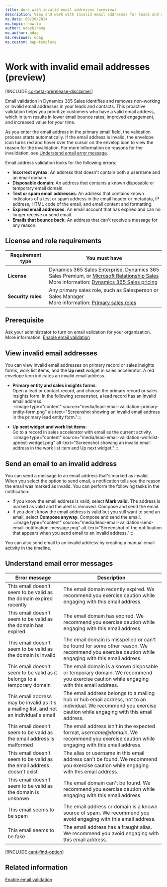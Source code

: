 ```yaml
---
title: Work with invalid email addresses (preview)
description: View and work with invalid email addresses for leads and contacts in Microsoft Dynamics 365 Sales.
ms.date: 09/20/2024
ms.topic: how-to
author: udaykirang
ms.author: udag
ms.reviewer: udag
ms.custom: bap-template
---
```


# Work with invalid email addresses (preview)

[!INCLUDE [cc-beta-prerelease-disclaimer](../includes/cc-beta-prerelease-disclaimer.md)]

Email validation in Dynamics 365 Sales identifies and removes non-working or invalid email addresses in your leads and contacts. This proactive validation helps you prioritize customers who have a valid email address, which in turn results in lower email bounce rates, improved engagement, and increased value for your time.

As you enter the email address in the primary email field, the validation process starts automatically. If the email address is invalid, the envelope icon turns red and hover over the cursor on the envelop icon to view the reason for the invalidation. For more information on reasons for the invalidation, see [Understand email error message](#understand-email-error-messages).

Email address validation looks for the following errors:

- **Incorrect syntax**: An address that doesn't contain both a username and an email domain.  
- **Disposable domain**: An address that contains a known disposable or temporary email domain.  
- **Test or spam email addresses**: An address that contains known indicators of a test or spam address in the email header or metadata, IP address, HTML code of the email, and email content and formatting.  
- **Expired email addresses**: An email account that has expired and can no longer receive or send email.  
- **Emails that bounce back**: An address that can't receive a message for any reason.  

## License and role requirements

| Requirement type | You must have |  
|-----------------------|---------|
| **License** | Dynamics 365 Sales Enterprise, Dynamics 365 Sales Premium, or [Microsoft Relationship Sales](https://dynamics.microsoft.com/sales/relationship-sales/)<br>More information: [Dynamics 365 Sales pricing](https://dynamics.microsoft.com/sales/pricing/) |
| **Security roles** | Any primary sales role, such as Salesperson or Sales Manager<br>More information: [Primary sales roles](security-roles-for-sales.md#primary-sales-roles)|

## Prerequisite

Ask your administrator to turn on email validation for your organization. More information: [Enable email validation](enable-email-validation.md)

## View invalid email addresses

You can view invalid email addresses on primary record or sales insights forms, work list items, and the **Up next** widget in sales accelerator. A red envelope icon indicates an invalid email address.

- **Primary entity and sales insights forms**:  
    Open a lead or contact record, and choose the primary record or sales insights form. In the following screenshot, a lead record has an invalid email address.  
    :::image type="content" source="media/lead-email-validation-primary-entity-form.png" alt-text="Screenshot showing an invalid email address in the primary lead entity form.":::

- **Up next widget and work list items**:  
    Go to a record in sales accelerator with email as the current activity.  
    :::image type="content" source="media/lead-email-validation-worklist-upnext-wedget.png" alt-text="Screenshot showing an invalid email address in the work list item and Up next widget.":::

## Send an email to an invalid address

You can send a message to an email address that's marked as invalid. When you select the option to send email, a notification tells you the reason the email was marked as invalid. You can perform the following tasks in the notification:

- If you know the email address is valid, select **Mark valid**. The address is marked as valid and the alert is removed. Compose and send the email.  
- If you don't know the email address is valid but you still want to send an email, select **Compose anyway**. Compose and send the email.  
    :::image type="content" source="media/lead-email-validation-send-email-notification-message.png" alt-text="Screenshot of the notification that appears when you send email to an invalid address.":::

You can also send email to an invalid address by creating a manual email activity in the timeline.  

## Understand email error messages

| Error message | Description |
|---------------|-------------|
| This email doesn't seem to be valid as the domain expired recently | The email domain recently expired. We recommend you exercise caution while engaging with this email address. |
| This email doesn't seem to be valid as the domain has expired | The email domain has expired. We recommend you exercise caution while engaging with this email address. |
| This email doesn't seem to be valid as the domain is invalid | The email domain is misspelled or can't be found for some other reason. We recommend you exercise caution while engaging with this email address. |
| This email doesn't seem to be valid as it belongs to a temporary domain | The email domain is a known disposable or temporary domain. We recommend you exercise caution while engaging with this email address. |
| This email address may be invalid as it's a mailing list, and not an individual's email | The email address belongs to a mailing hub or hub email address, not to an individual. We recommend you exercise caution while engaging with this email address. |
| This email doesn't seem to be valid as the email address is malformed | The email address isn't in the expected format, *username@domain*. We recommend you exercise caution while engaging with this email address. |
| This email doesn't seem to be valid as the email address doesn't exist | The alias or username in this email address can't be found. We recommend you exercise caution while engaging with this email address. |
| This email doesn't seem to be valid as the domain is unknown | The email domain can't be found. We recommend you exercise caution while engaging with this email address. |
| This email seems to be spam | The email address or domain is a known source of spam. We recommend you avoid engaging with this email address. |
| This email seems to be fake | The email address has a fraught alias. We recommend you avoid engaging with this email address. |

[!INCLUDE [cant-find-option](../includes/cant-find-option.md)]

## Related information

[Enable email validation](enable-email-validation.md)
